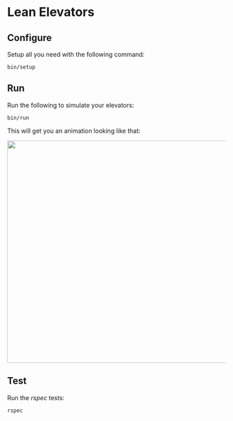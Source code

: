 # Lean Elevators

## Configure

Setup all you need with the following command:

    bin/setup

## Run

Run the following to simulate your elevators:

    bin/run

This will get you an animation looking like that:

<img src="https://cloud.githubusercontent.com/assets/245443/19623385/c1162b6e-98c7-11e6-9ff9-13493637a743.png" width="512px"/>

## Test

Run the *rspec* tests:

    rspec
